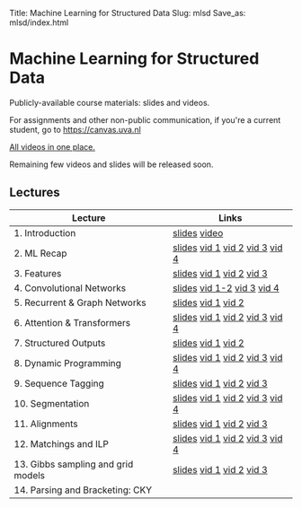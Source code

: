 Title: Machine Learning for Structured Data
Slug: mlsd
Save_as: mlsd/index.html

# Machine Learning for Structured Data

Publicly-available course materials: slides and videos. 

For assignments and other non-public communication, if you're a current student,
go to <https://canvas.uva.nl>

[All videos in one place.](https://video.uva.nl/channel/Machine+Learning+for+Structured+Data/432008)

Remaining few videos and slides will be released soon.

## Lectures

| Lecture | Links |
|---|---|
| 1. Introduction |             [slides](/mlsd/lec01_intro.pdf)  [video](https://video.uva.nl/media/MLSD+01.+Welcome+%26+Intro/0_4zlmwjfy/432008) |
| 2. ML Recap |                 [slides](/mlsd/lec02_mlrecap.pdf) [vid 1](https://video.uva.nl/media/MLSD+02.1A+ML+RecapA+Linear/0_nm4l0oya/432008) [vid 2](https://video.uva.nl/media/MLSD+02.2A+ML+RecapA+Deep/0_rrlg42uo/432008) [vid 3](https://video.uva.nl/media/MLSD+02.3A+ML+RecapA+Tuning/0_vmev145b/432008) [vid 4](https://video.uva.nl/media/MLSD+02.4A+ML+RecapA+Baselines/0_kpxpxmgs/432008)|
 | 3. Features |                 [slides](/mlsd/lec03_features.pdf) [vid 1](https://video.uva.nl/media/MLSD+03.1A+FeaturesA+Sequences/0_lhe4f2qm/432008) [vid 2](https://video.uva.nl/media/MLSD+03.2A+FeaturesA+Graphs/0_br6f373k/432008)  [vid 3](https://video.uva.nl/media/MLSD+03.3A+FeaturesA+Images/0_22uvty1n/432008)|
| 4. Convolutional Networks |       [slides](/mlsd/lec04_convolution.pdf) [vid 1-2](https://video.uva.nl/media/MLSD+04.1+-+04.2A+ConvolutionsA+1d/0_lxvnihq4/432008) [vid 3](https://video.uva.nl/media/MLSD+04.3A+ConvolutionsA+Discrete+Data/0_jrklplhy/432008) [vid 4](https://video.uva.nl/media/MLSD+04.4A+ConvolutionsA+2d/0_9abkw3mw/432008)|
| 5. Recurrent & Graph Networks |   [slides](/mlsd/lec05_rnn_gnn.pdf) [vid 1](https://video.uva.nl/media/MLSD+05.1A+Recurrent+Neural+Networks/0_e1bt9guu/432008) [vid 2](https://video.uva.nl/media/MLSD+05.2A+Graph+Neural+Networks/0_22g9tfi8/432008)|
| 6. Attention & Transformers | [slides](/mlsd/lec06_attention.pdf) [vid 1](https://video.uva.nl/media/MLSD+06.1A+AttentionA+Pooling/0_h6vgmb2t/432008) [vid 2](https://video.uva.nl/media/MLSD+06.2A+AttentionA+Hierarchical/0_egmdk5na/432008) [vid 3](https://video.uva.nl/media/MLSD+06.3A+AttentionA+Self-Attention/0_fknmf31u/432008) [vid 4](https://video.uva.nl/media/MLSD+06.4A+AttentionA+Transformers/0_cf283zzu/432008)|
| 7. Structured Outputs | [slides](/mlsd/lec07_struct_out.pdf) [vid 1](https://video.uva.nl/media/MLSD+07.1A+Structured+OutputsA+Interlude/0_0pkas6u8/432008) [vid 2](https://video.uva.nl/media/MLSD+07.2A+Structured+OutputsA+Probabilistic+Models/0_qy53kg5c/432008)|
| 8. Dynamic Programming | [slides](/mlsd/lec08_dp.pdf) [vid 1](https://video.uva.nl/media/MLSD+08.1A+Dynamic+ProgrammingA+DAGs/0_p0xo6dg0/432008) [vid 2](https://video.uva.nl/media/MLSD+08.2A+Dynamic+ProgammingA+Optimal+Paths/0_dm9nwgul/432008) [vid 3](https://video.uva.nl/media/MLSD+08.3A+Dynamic+ProgrammingA+Probabilities/0_2sqn0cl7/432008) [vid 4](https://video.uva.nl/media/MLSD+08.4A+Dynamic+ProgrammingA+Sampling/0_g57013su/432008)|
| 9. Sequence Tagging | [slides](/mlsd/lec09_sequence_tagging.pdf) [vid 1](https://video.uva.nl/media/MLSD+09.1A+Sequence+TaggingA+Overview/0_d0k9672y/432008) [vid 2](https://video.uva.nl/media/MLSD+09.2A+Sequence+TaggingA+Scoring/0_25x3crgn) [vid 3](https://video.uva.nl/media/MLSD+09.3A+Sequence+TaggingA+Algorithms/0_untlv3ld) |
| 10. Segmentation | [slides](/mlsd/lec10_segment.pdf) [vid 1](https://video.uva.nl/media/MLSD+10.1A+SegmentationsA+Construction/0_oa2lpi0s/432008) [vid 2](https://video.uva.nl/media/MLSD+10.2A+SegmentationsA+Algorithms/0_8kq04x3d/432008) [vid 3](https://video.uva.nl/media/MLSD+10.3A+SegmentationsA+Evaluation/0_gg1mrrdr/432008) [vid 4](https://video.uva.nl/media/MLSD+10.4A+SegmentationsA+Extensions/0_d2hzdnrq/432008)|
| 11. Alignments | [slides](/mlsd/lec11_alignments.pdf) [vid 1](https://video.uva.nl/media/MLSD+11.1A+AlignmentsA+Construction/0_48m9rp9y/432008) [vid 2](https://video.uva.nl/media/MLSD+11.2A+AlignmentsA+Algorithms/0_7tqjncew/432008) [vid 3](https://video.uva.nl/media/MLSD+11.3A+AlignmentsA+Evaluation/0_bwljd8e3/432008) |
| 12. Matchings and ILP | [slides](/mlsd/lec12_matching_lp.pdf) [vid 1](https://video.uva.nl/media/MLSD+12.1A+Graph+Matchings/0_ov3apsmz/432008) [vid 2](https://video.uva.nl/media/MLSD+12.2A+Finding+Max-Weight+Matchings/0_f0r7fgtw/432008) [vid 3](https://video.uva.nl/media/MLSD+12.3A+%28Integer%29+Linear+Programming/0_gzii0v6t) [vid 4](https://video.uva.nl/media/MLSD+12.4A+Bipartite+matching%2C+assignment./0_h0ugj6wn) |
| 13. Gibbs sampling and grid models | [slides](/mlsd/lec13_sampling.pdf) [vid 1](https://video.uva.nl/media/MLSD+13.1A+SamplingA+Motivation/0_a8evc3qz) [vid 2](https://video.uva.nl/media/MLSD+13.2A+Learning+via+Sampling/0_0ea32apv) [vid 3](https://video.uva.nl/media/MLSD+13.3A+Intractable+Models%2C+Gibbs+Sampling/0_mgcoz5g4) |
| 14. Parsing and Bracketing: CKY | |
